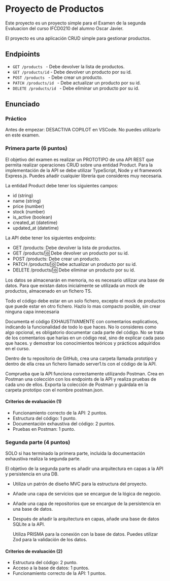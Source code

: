 # Proyecto de Productos

Este proyecto es un proyecto simple para el Examen de la segunda Evaluacion del curso IFCD0210 del alumno Oscar Javier.

El proyecto es una aplicación CRUD simple para gestionar productos.

## Endpioints

- `GET /products ` - Debe devolver la lista de productos.
- `GET /products/id` - Debe devolver un producto por su id.
- `POST /products ` - Debe crear un producto.
- `PATCH /products/id ` - Debe actualizar un producto por su id.
- `DELETE /products/id ` - Debe eliminar un producto por su id.

## Enunciado

### Práctico

Antes de empezar: DESACTIVA COPILOT en VSCode. No puedes utilizarlo en este examen.

### Primera parte (6 puntos)

El objetivo del examen es realizar un PROTOTIPO de una API REST que permita realizar operaciones CRUD sobre una entidad Product. Para la implementación de la API se debe utilizar TypeScript, Node y el framework Express.js. Puedes añadir cualquier librería que consideres muy necesaria.

La entidad Product debe tener los siguientes campos:

- id (string)
- name (string)
- price (number)
- stock (number)
- is_active (boolean)
- created_at (datetime)
- updated_at (datetime)

La API debe tener los siguientes endpoints:

- GET /products: Debe devolver la lista de productos.
- GET /products/:id: Debe devolver un producto por su id.
- POST /products: Debe crear un producto.
- PATCH /products/:id: Debe actualizar un producto por su id.
- DELETE /products/:id: Debe eliminar un producto por su id.

Los datos se almacenarán en memoria, no es necesario utilizar una base de datos. Para que existan datos inicialmente se utilizada un mock de productos, almacenado en un fichero TS.

Todo el código debe estar en un solo fichero, excepto el mock de productos que puede estar en otro fichero. Hazlo lo mas compacto posible, sin crear ninguna capa innecesaria

Documenta el código EXHAUSTIVAMENTE con comentarios explicativos, indicando la funcionalidad de todo lo que haces. No lo consideres como algo opcional, es obligatorio documentar cada parte del código. No se trata de los comentarios que harías en un código real, sino de explicar cada paso que haces. y demostrar los conocimientos teóricos y prácticos adquiridos en el curso.

Dentro de tu repositorio de GitHub, crea una carpeta llamada prototipo y dentro de ella crea un fichero llamado server1.ts con el código de la API.

Comprueba que la API funciona correctamente utilizando Postman. Crea en Postman una colección con los endpoints de la API y realiza pruebas de cada uno de ellos. Exporta la colección de Postman y guárdala en la carpeta prototipo con el nombre postman.json.

#### Criterios de evaluación (1)

- Funcionamiento correcto de la API: 2 puntos.
- Estructura del código: 1 punto.
- Documentación exhaustiva del código: 2 puntos.
- Pruebas en Postman: 1 punto.

### Segunda parte (4 puntos)

SOLO si has terminado la primera parte, incluida la documentación exhaustiva realiza la segunda parte.

El objetivo de la segunda parte es añadir una arquitectura en capas a la API y persistencia en una DB.

- Utiliza un patrón de diseño MVC para la estructura del proyecto.
- Añade una capa de servicios que se encargue de la lógica de negocio.
- Añade una capa de repositorios que se encargue de la persistencia en una base de datos.
- Después de añadir la arquitectura en capas, añade una base de datos SQLite a la API.

  Utiliza PRISMA para la conexión con la base de datos. Puedes utilizar Zod para la validación de los datos.

#### Criterios de evaluación (2)

- Estructura del código: 2 punto.
- Acceso a la base de datos: 1 puntos.
- Funcionamiento correcto de la API: 1 puntos.
